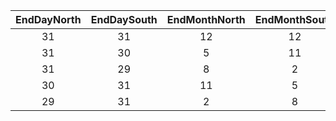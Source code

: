 | EndDayNorth | EndDaySouth | EndMonthNorth | EndMonthSouth | StartDayNorth | StartDaySouth | StartMonthNorth | StartMonthSouth | UniqueID |
|:--:|:--:|:--:|:--:|:--:|:--:|:--:|:--:|:--:|
| 31 | 31 | 12 | 12 | 1 | 1 | 1 | 1 | 0 | 
| 31 | 30 | 5 | 11 | 1 | 1 | 3 | 9 | 1 | 
| 31 | 29 | 8 | 2 | 1 | 1 | 6 | 12 | 2 | 
| 30 | 31 | 11 | 5 | 1 | 1 | 9 | 3 | 3 | 
| 29 | 31 | 2 | 8 | 1 | 1 | 12 | 6 | 4 | 

